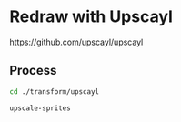 # Redraw with Upscayl

<https://github.com/upscayl/upscayl>

## Process

```sh
cd ./transform/upscayl
```

```sh
upscale-sprites
```
